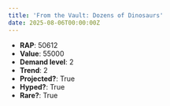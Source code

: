```yaml
---
title: 'From the Vault: Dozens of Dinosaurs'
date: 2025-08-06T00:00:00Z
---
```

- **RAP**: 50612
- **Value**: 55000
- **Demand level**: 2
- **Trend**: 2
- **Projected?**: True
- **Hyped?**: True
- **Rare?**: True
